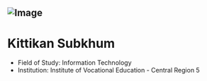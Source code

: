 ![Image](https://github.com/Mon5te2/Mon5te2.github.io/assets/135462462/30cf7b49-aae9-4b11-a0c2-bc605ff9c1bc)
---
# Kittikan Subkhum
+ Field of Study: Information Technology
+ Institution: Institute of Vocational Education - Central Region 5
